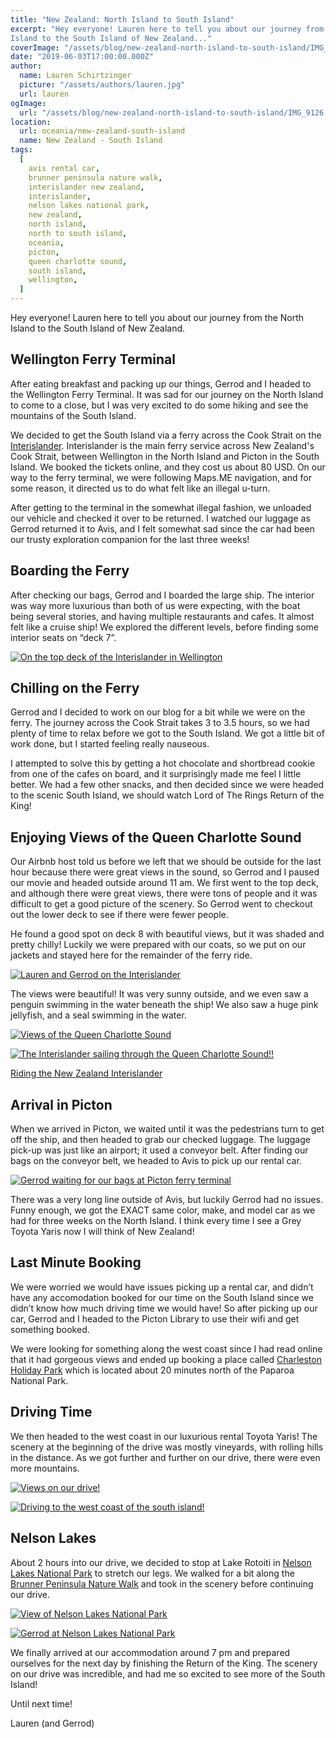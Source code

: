 ```yaml
---
title: "New Zealand: North Island to South Island"
excerpt: "Hey everyone! Lauren here to tell you about our journey from the North
Island to the South Island of New Zealand..."
coverImage: "/assets/blog/new-zealand-north-island-to-south-island/IMG_9126.jpg"
date: "2019-06-03T17:00:00.000Z"
author:
  name: Lauren Schirtzinger
  picture: "/assets/authors/lauren.jpg"
  url: lauren
ogImage:
  url: "/assets/blog/new-zealand-north-island-to-south-island/IMG_9126.jpg"
location:
  url: oceania/new-zealand-south-island
  name: New Zealand - South Island
tags:
  [
    avis rental car,
    brunner peninsula nature walk,
    interislander new zealand,
    interislander,
    nelson lakes national park,
    new zealand,
    north island,
    north to south island,
    oceania,
    picton,
    queen charlotte sound,
    south island,
    wellington,
  ]
---
```


Hey everyone! Lauren here to tell you about our journey from the North
Island to the South Island of New Zealand.

## Wellington Ferry Terminal

After eating breakfast and packing up our things, Gerrod and I headed to
the Wellington Ferry Terminal. It was sad for our journey on the North
Island to come to a close, but I was very excited to do some hiking and
see the mountains of the South Island.

We decided to get the South Island via a ferry across the Cook Strait on
the [Interislander](https://www.greatjourneysofnz.co.nz/interislander/).
Interislander is the main ferry service across New Zealand's
Cook Strait, between Wellington in the North Island and Picton in the
South Island. We booked the tickets online, and they cost us about 80
USD. On our way to the ferry terminal, we were following Maps.ME
navigation, and for some reason, it directed us to do what felt like an
illegal u-turn.

After getting to the terminal in the somewhat illegal fashion, we
unloaded our vehicle and checked it over to be returned. I watched our
luggage as Gerrod returned it to Avis, and I felt somewhat sad since the
car had been our trusty exploration companion for the last three weeks!

## Boarding the Ferry

After checking our bags, Gerrod and I boarded the large ship. The
interior was way more luxurious than both of us were expecting, with the
boat being several stories, and having multiple restaurants and cafes.
It almost felt like a cruise ship! We explored the different levels,
before finding some interior seats on “deck 7”.

[![On the top deck of the Interislander in Wellington](/assets/blog/new-zealand-north-island-to-south-island/IMG_20190208_082903-PANO.jpg "On the top deck of the Interislander in Wellington")](/assets/blog/new-zealand-north-island-to-south-island/IMG_20190208_082903-PANO.jpg)

## Chilling on the Ferry

Gerrod and I decided to work on our blog for a bit while we were on the
ferry. The journey across the Cook Strait takes 3 to 3.5 hours, so we
had plenty of time to relax before we got to the South Island. We got a
little bit of work done, but I started feeling really nauseous.

I attempted to solve this by getting a hot chocolate and shortbread
cookie from one of the cafes on board, and it surprisingly made me feel
I little better. We had a few other snacks, and then decided since we
were headed to the scenic South Island, we should watch Lord of The
Rings Return of the King!

## Enjoying Views of the Queen Charlotte Sound

Our Airbnb host told us before we left that we should be outside for the
last hour because there were great views in the sound, so Gerrod and I
paused our movie and headed outside around 11 am. We first went to the
top deck, and although there were great views, there were tons of people
and it was difficult to get a good picture of the scenery. So Gerrod
went to checkout out the lower deck to see if there were fewer people.

He found a good spot on deck 8 with beautiful views, but it was shaded
and pretty chilly! Luckily we were prepared with our coats, so we put on
our jackets and stayed here for the remainder of the ferry ride.

[![Lauren and Gerrod on the Interislander](/assets/blog/new-zealand-north-island-to-south-island/IMG_20190208_113559.jpg "Lauren and Gerrod on the Interislander")](/assets/blog/new-zealand-north-island-to-south-island/IMG_20190208_113559.jpg)

The views were beautiful! It was very sunny outside, and we even saw a
penguin swimming in the water beneath the ship! We also saw a huge pink
jellyfish, and a seal swimming in the water.

[![Views of the Queen Charlotte Sound](/assets/blog/new-zealand-north-island-to-south-island/IMG_9139.jpg "Views of the Queen Charlotte Sound")](/assets/blog/new-zealand-north-island-to-south-island/IMG_9139.jpg)

[![The Interislander sailing through the Queen Charlotte Sound!!](/assets/blog/new-zealand-north-island-to-south-island/IMG_9126.jpg "The Interislander sailing through the Queen Charlotte Sound!!")](/assets/blog/new-zealand-north-island-to-south-island/IMG_9126.jpg)

[Riding the New Zealand Interislander](https://www.youtube.com/embed/dYqjqlshPWk)

## Arrival in Picton

When we arrived in Picton, we waited until it was the pedestrians turn
to get off the ship, and then headed to grab our checked luggage. The
luggage pick-up was just like an airport; it used a conveyor belt. After
finding our bags on the conveyor belt, we headed to Avis to pick up our
rental car.

[![Gerrod waiting for our bags at Picton ferry terminal](/assets/blog/new-zealand-north-island-to-south-island/20190208_123851.jpg "Gerrod waiting for our bags at Picton ferry terminal")](/assets/blog/new-zealand-north-island-to-south-island/20190208_123851.jpg)

There was a very long line outside of Avis, but luckily Gerrod had no
issues. Funny enough, we got the EXACT same color, make, and model car
as we had for three weeks on the North Island. I think every time I see
a Grey Toyota Yaris now I will think of New Zealand!

## Last Minute Booking

We were worried we would have issues picking up a rental car, and didn’t
have any accomodation booked for our time on the South Island since we
didn’t know how much driving time we would have! So after picking up our
car, Gerrod and I headed to the Picton Library to use their wifi and get
something booked.

We were looking for something along the west coast since I had read
online that it had gorgeous views and ended up booking a place called [Charleston Holiday Park](http://www.charlestonmotorcamp.co.nz/) which is located about 20 minutes north of the Paparoa National Park.

## Driving Time

We then headed to the west coast in our luxurious rental Toyota Yaris!
The scenery at the beginning of the drive was mostly vineyards, with
rolling hills in the distance. As we got further and further on our
drive, there were even more mountains.

[![Views on our drive!](/assets/blog/new-zealand-north-island-to-south-island/20190208_181320.jpg "Views on our drive!")](/assets/blog/new-zealand-north-island-to-south-island/20190208_181320.jpg)

[![Driving to the west coast of the south island!](/assets/blog/new-zealand-north-island-to-south-island/20190208_181322.jpg "Driving to the west coast of the south island!")](/assets/blog/new-zealand-north-island-to-south-island/20190208_181322.jpg)

## Nelson Lakes

About 2 hours into our drive, we decided to stop at Lake Rotoiti in [Nelson Lakes National Park](https://www.doc.govt.nz/parks-and-recreation/places-to-go/nelson-tasman/places/nelson-lakes-national-park/) to stretch our legs. We walked for a bit along the [Brunner Peninsula Nature Walk](https://www.doc.govt.nz/globalassets/documents/parks-and-recreation/tracks-and-walks/nelson-marlborough/nelson-lakes-walks-brochure.pdf) and took in the scenery before continuing our drive.

[![View of Nelson Lakes National Park](/assets/blog/new-zealand-north-island-to-south-island/IMG_20190208_161642-PANO.jpg "View of Nelson Lakes National Park")](/assets/blog/new-zealand-north-island-to-south-island/IMG_20190208_161642-PANO.jpg)

[![Gerrod at Nelson Lakes National Park](/assets/blog/new-zealand-north-island-to-south-island/20190208_163406.jpg "Gerrod at Nelson Lakes National Park")](/assets/blog/new-zealand-north-island-to-south-island/20190208_163406.jpg)

We finally arrived at our accommodation around 7 pm and prepared
ourselves for the next day by finishing the Return of the King. The
scenery on our drive was incredible, and had me so excited to see more
of the South Island!

Until next time!

Lauren (and Gerrod)
